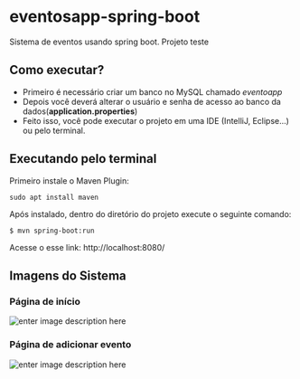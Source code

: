 # eventosapp-spring-boot
Sistema de eventos usando spring boot. Projeto teste

## Como executar?
- Primeiro é necessário criar um banco no MySQL chamado *eventoapp*
- Depois você deverá alterar o usuário e senha de acesso ao banco da dados(**application.properties**) 
- Feito isso, você pode executar o projeto em uma IDE (IntelliJ, Eclipse...) ou pelo terminal.

## Executando pelo terminal
 Primeiro instale o Maven Plugin:


   `sudo apt install maven`
    
Após instalado, dentro do diretório do projeto execute o seguinte comando:

   `$ mvn spring-boot:run`
   
Acesse o esse link: http://localhost:8080/
## Imagens do Sistema

### Página de início
![enter image description here](https://raw.githubusercontent.com/luca-gouveia/eventosapp-spring-boot/master/images/inicio.png)

### Página de adicionar evento
![enter image description here](https://raw.githubusercontent.com/luca-gouveia/eventosapp-spring-boot/master/images/cadastro.png)
